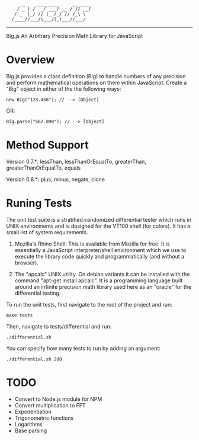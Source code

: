          ___   _________     __ ____
        / _ ) /  _/ ___/ __ / // __/
       / _  |_/ // (_ /_/ // /_\ \  
      /____//___/\___/(_)___//___/  
                              
***

Big.js
An Arbitrary Precision Math Library for JavaScript

# Overview

Big.js provides a class definition (Big) to handle numbers of any precision and
perform mathematical operations on them within JavaScript. Create a "Big" 
object in either of the the following ways:

    new Big("123.456"); // --> [Object]

OR:

    Big.parse("567.890"); // --> [Object]

# Method Support

Version 0.7.*:
    lessThan, lessThanOrEqualTo, greaterThan, greaterThanOrEqualTo, equals

Version 0.8.*:
    plus, minus, negate, clone

# Runing Tests

The unit test suite is a stratified-randomized differential tester which runs
in UNIX environments and is designed for the VT100 shell (for colors). It has
a small list of system requirements.

1.  Mozilla's Rhino Shell: This is available from Mozilla for free. It is
    essentially a JavaScript interpreter/shell environment which we use to 
    execute the library code quickly and programmatically (and without a 
    browser).

2.  The "apcalc" UNIX utility. On debian variants it can be installed with the 
    command "apt-get install apcalc". It is a programming language built around 
    an infinite precision math library used here as an "oracle" for the 
    differential testing.

To run the unit tests, first navigate to the root of the project and run:

    make tests
    
Then, navigate to tests/differential and run:

    ./differential.sh

You can specify how many tests to run by adding an argument:
    
    ./differential.sh 200

# TODO

* Convert to Node.js module for NPM
* Convert multiplication to FFT
* Exponentiation
* Trigonometric functions
* Logarithms
* Base parsing

